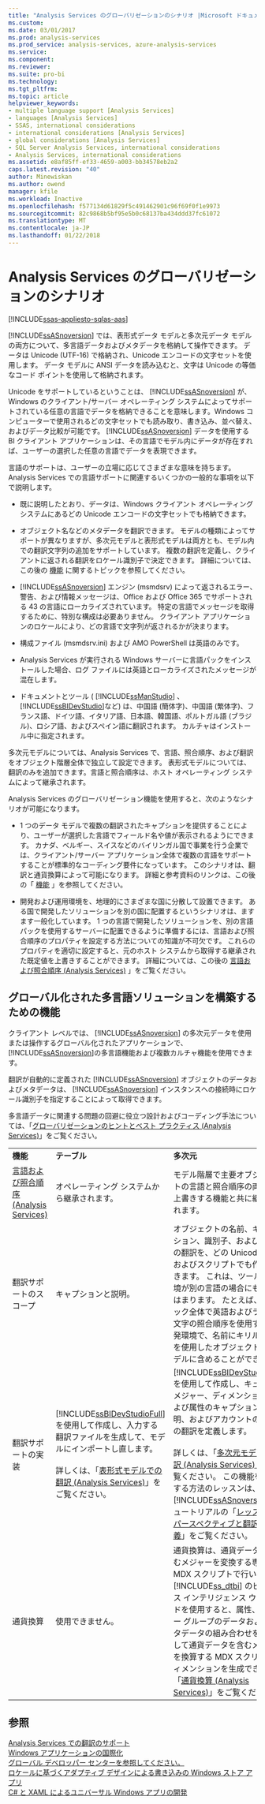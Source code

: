 ```yaml
---
title: "Analysis Services のグローバリゼーションのシナリオ |Microsoft ドキュメント"
ms.custom: 
ms.date: 03/01/2017
ms.prod: analysis-services
ms.prod_service: analysis-services, azure-analysis-services
ms.service: 
ms.component: 
ms.reviewer: 
ms.suite: pro-bi
ms.technology: 
ms.tgt_pltfrm: 
ms.topic: article
helpviewer_keywords:
- multiple language support [Analysis Services]
- languages [Analysis Services]
- SSAS, international considerations
- international considerations [Analysis Services]
- global considerations [Analysis Services]
- SQL Server Analysis Services, international considerations
- Analysis Services, international considerations
ms.assetid: e8af85ff-ef33-4659-a003-bb34578eb2a2
caps.latest.revision: "40"
author: Minewiskan
ms.author: owend
manager: kfile
ms.workload: Inactive
ms.openlocfilehash: f577134d61829f5c491462901c96f69f0f1e9973
ms.sourcegitcommit: 82c9868b5bf95e5b0c68137ba434ddd37fc61072
ms.translationtype: MT
ms.contentlocale: ja-JP
ms.lasthandoff: 01/22/2018
---
```

# <a name="globalization-scenarios-for-analysis-services"></a>Analysis Services のグローバリゼーションのシナリオ
[!INCLUDE[ssas-appliesto-sqlas-aas](../includes/ssas-appliesto-sqlas-aas.md)]

  [!INCLUDE[ssASnoversion](../includes/ssasnoversion-md.md)] では、表形式データ モデルと多次元データ モデルの両方について、多言語データおよびメタデータを格納して操作できます。 データは Unicode (UTF-16) で格納され、Unicode エンコードの文字セットを使用します。 データ モデルに ANSI データを読み込むと、文字は Unicode の等価なコード ポイントを使用して格納されます。  
  
 Unicode をサポートしているということは、 [!INCLUDE[ssASnoversion](../includes/ssasnoversion-md.md)] が、Windows のクライアント/サーバー オペレーティング システムによってサポートされている任意の言語でデータを格納できることを意味します。Windows コンピューターで使用されるどの文字セットでも読み取り、書き込み、並べ替え、およびデータ比較が可能です。 [!INCLUDE[ssASnoversion](../includes/ssasnoversion-md.md)] データを使用する BI クライアント アプリケーションは、その言語でモデル内にデータが存在すれば、ユーザーの選択した任意の言語でデータを表現できます。  
  
 言語のサポートは、ユーザーの立場に応じてさまざまな意味を持ちます。 Analysis Services での言語サポートに関連するいくつかの一般的な事項を以下で説明します。  
  
-   既に説明したとおり、データは、Windows クライアント オペレーティング システムにあるどの Unicode エンコードの文字セットでも格納できます。  
  
-   オブジェクト名などのメタデータを翻訳できます。 モデルの種類によってサポートが異なりますが、多次元モデルと表形式モデルは両方とも、モデル内での翻訳文字列の追加をサポートしています。 複数の翻訳を定義し、クライアントに返される翻訳をロケール識別子で決定できます。 詳細については、この後の [機能](#bkmk_features) に関するトピックを参照してください。  
  
-   [!INCLUDE[ssASnoversion](../includes/ssasnoversion-md.md)] エンジン (msmdsrv) によって返されるエラー、警告、および情報メッセージは、Office および Office 365 でサポートされる 43 の言語にローカライズされています。 特定の言語でメッセージを取得するために、特別な構成は必要ありません。 クライアント アプリケーションのロケールにより、どの言語で文字列が返されるかが決まります。  
  
-   構成ファイル (msmdsrv.ini) および AMO PowerShell は英語のみです。  
  
-   Analysis Services が実行される Windows サーバーに言語パックをインストールした場合、ログ ファイルには英語とローカライズされたメッセージが混在します。  
  
-   ドキュメントとツール ( [!INCLUDE[ssManStudio](../includes/ssmanstudio-md.md)] 、 [!INCLUDE[ssBIDevStudio](../includes/ssbidevstudio-md.md)]など) は、中国語 (簡体字)、中国語 (繁体字)、フランス語、ドイツ語、イタリア語、日本語、韓国語、ポルトガル語 (ブラジル)、ロシア語、およびスペイン語に翻訳されます。 カルチャはインストール中に指定されます。  
  
 多次元モデルについては、Analysis Services で、言語、照合順序、および翻訳をオブジェクト階層全体で独立して設定できます。  表形式モデルについては、翻訳のみを追加できます。言語と照合順序は、ホスト オペレーティング システムによって継承されます。  
  
 Analysis Services のグローバリゼーション機能を使用すると、次のようなシナリオが可能になります。  
  
-   1 つのデータ モデルで複数の翻訳されたキャプションを提供することにより、ユーザーが選択した言語でフィールド名や値が表示されるようにできます。 カナダ、ベルギー、スイスなどのバイリンガル国で事業を行う企業では、クライアント/サーバー アプリケーション全体で複数の言語をサポートすることが標準的なコーディング要件になっています。 このシナリオは、翻訳と通貨換算によって可能になります。 詳細と参考資料のリンクは、この後の「 [機能](#bkmk_features) 」を参照してください。  
  
-   開発および運用環境を、地理的にさまざまな国に分散して設置できます。 ある国で開発したソリューションを別の国に配置するというシナリオは、ますます一般化しています。 1 つの言語で開発したソリューションを、別の言語パックを使用するサーバーに配置できるように準備するには、言語および照合順序のプロパティを設定する方法についての知識が不可欠です。 これらのプロパティを適切に設定すると、元のホスト システムから取得する継承された既定値を上書きすることができます。 詳細については、この後の [言語および照合順序 &#40;Analysis Services&#41;](../analysis-services/languages-and-collations-analysis-services.md) 」をご覧ください。  
  
##  <a name="bkmk_features"></a> グローバル化された多言語ソリューションを構築するための機能  
 クライアント レベルでは、 [!INCLUDE[ssASnoversion](../includes/ssasnoversion-md.md)] の多次元データを使用または操作するグローバル化されたアプリケーションで、 [!INCLUDE[ssASnoversion](../includes/ssasnoversion-md.md)]の多言語機能および複数カルチャ機能を使用できます。  
  
 翻訳が自動的に定義された [!INCLUDE[ssASnoversion](../includes/ssasnoversion-md.md)] オブジェクトのデータおよびメタデータは、 [!INCLUDE[ssASnoversion](../includes/ssasnoversion-md.md)] インスタンスへの接続時にロケール識別子を指定することによって取得できます。  
  
 多言語データに関連する問題の回避に役立つ設計およびコーディング手法については、「[グローバリゼーションのヒントとベスト プラクティス &#40;Analysis Services&#41;](../analysis-services/globalization-tips-and-best-practices-analysis-services.md)」をご覧ください。  
  
||||  
|-|-|-|  
|**機能**|**テーブル**|**多次元**|  
|[言語および照合順序 &#40;Analysis Services&#41;](../analysis-services/languages-and-collations-analysis-services.md)|オペレーティング システムから継承されます。|モデル階層で主要オブジェクトの言語と照合順序の両方を上書きする機能と共に継承されます。|  
|翻訳サポートのスコープ|キャプションと説明。|オブジェクトの名前、キャプション、識別子、および説明の翻訳を、どの Unicode 言語およびスクリプトでも作成できます。 これは、ツールや環境が別の言語の場合にも当てはまります。 たとえば、スタック全体で英語およびラテン文字の照合順序を使用する開発環境で、名前にキリル文字を使用したオブジェクトをモデルに含めることができます。|  
|翻訳サポートの実装|[!INCLUDE[ssBIDevStudioFull](../includes/ssbidevstudiofull-md.md)] を使用して作成し、入力する翻訳ファイルを生成して、モデルにインポートし直します。<br /><br /> 詳しくは、「[表形式モデルでの翻訳 &#40;Analysis Services&#41;](../analysis-services/tabular-models/translations-in-tabular-models-analysis-services.md)」をご覧ください。|[!INCLUDE[ssBIDevStudioFull](../includes/ssbidevstudiofull-md.md)] を使用して作成し、キューブ、メジャー、ディメンション、および属性のキャプション、説明、およびアカウントの種類の翻訳を定義します。<br /><br /> 詳しくは、「[多次元モデルの翻訳 &#40;Analysis Services&#41;](../analysis-services/multidimensional-models/translations-in-multidimensional-models-analysis-services.md)」をご覧ください。 この機能を使用する方法のレッスンは、[!INCLUDE[ssASnoversion](../includes/ssasnoversion-md.md)] チュートリアルの「[レッスン 9 : パースペクティブと翻訳の定義](../analysis-services/lesson-9-defining-perspectives-and-translations.md)」をご覧ください。|  
|通貨換算|使用できません。|通貨換算は、通貨データを含むメジャーを変換する専用の MDX スクリプトで行います。 [!INCLUDE[ss_dtbi](../includes/ss-dtbi-md.md)] のビジネス インテリジェンス ウィザードを使用すると、属性、メジャー グループのデータおよびメタデータの組み合わせを使用して通貨データを含むメジャーを換算する MDX スクリプトディメンションを生成できます。 「[通貨換算 &#40;Analysis Services&#41;](../analysis-services/currency-conversions-analysis-services.md)」をご覧ください。|  
  
## <a name="see-also"></a>参照  
 [Analysis Services での翻訳のサポート](../analysis-services/translation-support-in-analysis-services.md)   
 [Windows アプリケーションの国際化](http://msdn.microsoft.com/library/windows/desktop/dd318661%28v=vs.85%29.aspx)   
 [グローバル デベロッパー センターを参照してください。](http://msdn.microsoft.com/goglobal/bb871628.aspx)   
 [ロケールに基づくアダプティブ デザインによる書き込みの Windows ストア アプリ](https://blogs.windows.com/buildingapps/2014/03/06/writing-windows-store-apps-with-locale-based-adaptive-design/)   
 [C# と XAML によるユニバーサル Windows アプリの開発](http://www.microsoftvirtualacademy.com/training-courses/developing-universal-windows-apps-with-c-and-xaml)  
  
  
